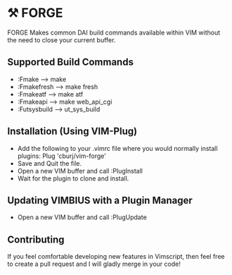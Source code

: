 # ⚒ FORGE
FORGE Makes common DAI build commands available within VIM without the need to close your current buffer.

## Supported Build Commands
* :Fmake --> make
* :Fmakefresh --> make fresh
* :Fmakeatf --> make atf
* :Fmakeapi --> make web_api_cgi
* :Futsysbuild --> ut_sys_build

## Installation (Using VIM-Plug)
* Add the following to your .vimrc file where you would normally install plugins:  Plug 'cburj/vim-forge'
* Save and Quit the file.
* Open a new VIM buffer and call :PlugInstall
* Wait for the plugin to clone and install.

## Updating VIMBIUS with a Plugin Manager
* Open a new VIM buffer and call :PlugUpdate

## Contributing
If you feel comfortable developing new features in Vimscript, then feel free to create a pull request and I will gladly merge in your code!
